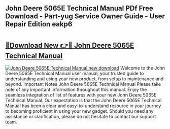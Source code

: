 ## John Deere 5065E Technical Manual PDf Free Download - Part-yug Service Owner Guide - User Repair Edition eakp6

# <h2><a href="http://bc89420.oget.top/?id=John+Deere+5065E+Technical+Manual">🔗Download New 👉🔴 John Deere 5065E Technical Manual</a></h2>

[![John Deere 5065E Technical Manual new download](https://i.imgur.com/5g1atiW.png)](http://bc89420.oget.top/?id=John+Deere+5065E+Technical+Manual)
Welcome to the John Deere 5065E Technical Manual user manual, your trusted guide to understanding and using your new product, from setup to maintenance and beyond. Important Notes John Deere 5065E Technical Manual Please take note of any important information throughout this manual. Enjoy the seamless integration of list of features with your new John Deere 5065E Technical Manual. Our expectation is that the John Deere 5065E Technical Manual has been a clear and easy-to-understand resource in your journey to becoming proficient in using your new gadget. Should you need any assistance or clarification, please do not hesitate to contact our support team.
